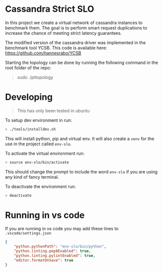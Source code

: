 # Cassandra Strict SLO 

In this project we create a virtual network of cassandra instances to benchmark them. The goal is to perform smart request duplications to increase the chance of meeting strict latency guarantees.

The modified version of the cassandra driver was implemented in the benchmark tool YCSB. This code is available here: https://github.com/hannesrabo/YCSB

Starting the topology can be done by running the following command in the root folder of the repo:

> sudo ./pttopology



# Developing
> This has only been tested in ubuntu

To setup dev environment in run:

```sh
> ./tools/installdev.sh
```

This will install python, pip and virtual env. It will also create a `venv` for the use in the project called `env-slo`.

To activate the virtual environment run:

```sh
> source env-slo/bin/activate
```

This should change the prompt to include the word `env-slo` if you are using any kind of fancy terminal.

To deactivate the environment run:

```sh
> deactivate
```

# Running in vs code
If you are running in vs code you may add these lines to `.vscode/settings.json`

```json
{
    "python.pythonPath": "env-slo/bin/python",
    "python.linting.pep8Enabled": true,
    "python.linting.pylintEnabled": true,
    "editor.formatOnSave": true
}
```
